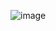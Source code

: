 ![image](https://github.com/fentfartsonopiumlover339/fentfartsonopiumlover339/assets/170947355/a2c17cf9-a81a-4acd-a8e6-7c0f15c43b71)

